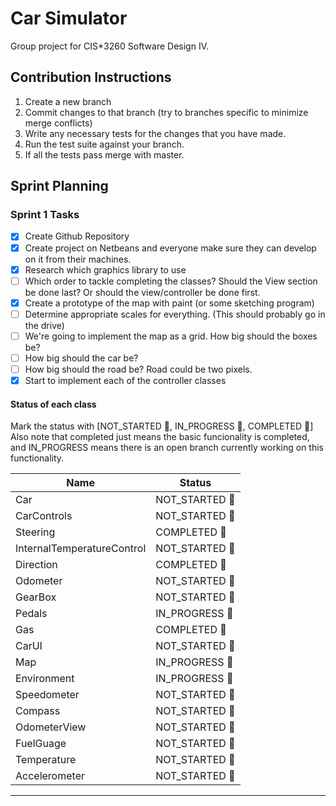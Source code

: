 # Car Simulator

Group project for CIS*3260 Software Design IV.

## Contribution Instructions
1. Create a new branch
2. Commit changes to that branch (try to branches specific to minimize merge conflicts)
3. Write any necessary tests for the changes that you have made.
4. Run the test suite against your branch.
5. If all the tests pass merge with master.

## Sprint Planning

### Sprint 1 Tasks
- [x] Create Github Repository
- [x] Create project on Netbeans and everyone make sure they can develop on it from their machines.
- [x] Research which graphics library to use
- [ ] Which order to tackle completing the classes?  Should the View section be done last? Or should the view/controller be done first.
- [x] Create a prototype of the map with paint (or some sketching program)
- [ ] Determine appropriate scales for everything. (This should probably go in the drive)
- [ ] We're going to implement the map as a grid.  How big should the boxes be?
- [ ] How big should the car be?
- [ ] How big should the road be?  Road could be two pixels.
- [x] Start to implement each of the controller classes

#### Status of each class
Mark the status with [NOT_STARTED :apple:, IN_PROGRESS :lemon:, COMPLETED :green_apple:]
Also note that completed just means the basic funcionality is completed, and IN_PROGRESS means there is an open branch currently working on this functionality.

| Name          | Status        |
| ------------- | ------------- |
| Car           | NOT_STARTED  :apple: |
| CarControls   | NOT_STARTED  :apple: |
| Steering      | COMPLETED    :green_apple: |
| InternalTemperatureControl  | NOT_STARTED :apple:|
| Direction     | COMPLETED :green_apple:    |
| Odometer      | NOT_STARTED  :apple: |
| GearBox       | NOT_STARTED  :apple: |
| Pedals        | IN_PROGRESS  :lemon: |
| Gas           | COMPLETED    :green_apple: |
| CarUI         | NOT_STARTED  :apple: |
| Map           | IN_PROGRESS  :lemon: |
| Environment   | IN_PROGRESS  :lemon: |
| Speedometer   | NOT_STARTED  :apple: |
| Compass       | NOT_STARTED  :apple: |
| OdometerView  | NOT_STARTED  :apple: |
| FuelGuage     | NOT_STARTED  :apple: |
| Temperature   | NOT_STARTED  :apple: |
| Accelerometer | NOT_STARTED  :apple: |





---
